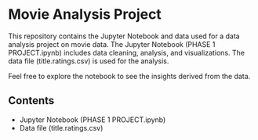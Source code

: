 # Movie Analysis Project

This repository contains the Jupyter Notebook and data used for a data analysis project on movie data. The Jupyter Notebook (PHASE 1 PROJECT.ipynb) includes data cleaning, analysis, and visualizations. The data file (title.ratings.csv) is used for the analysis.

Feel free to explore the notebook to see the insights derived from the data.

## Contents
- Jupyter Notebook (PHASE 1 PROJECT.ipynb)
- Data file (title.ratings.csv)

